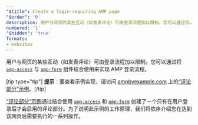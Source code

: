```yaml
---
"$title": Create a login-requiring AMP page
"$order": '0'
description: 用户与网页的某些互动（如发表评论）可由登录流程加以限制。您可以通过将…
numbered: '1'
"$hidden": 'true'
formats:
- websites
---
```


用户与网页的某些互动（如发表评论）可由登录流程加以限制。您可以通过将 [`amp-access`](../../../../documentation/components/reference/amp-access.md) 与 [`amp-form`](../../../../documentation/components/reference/amp-form.md)  组件结合使用来实现 AMP 登录流程。

[tip type="tip"] <strong>提示</strong>：要查看示例实现，请访问 [ampbyexample.com](../../../../documentation/examples/index.html) 上的[“评论部分”示例](../../../../documentation/examples/documentation/Comment_Section.html)。[/tip]

[“评论部分”示例](../../../../documentation/examples/documentation/Comment_Section.html)通过结合使用 [`amp-access`](../../../../documentation/components/reference/amp-access.md) 和 [`amp-form`](../../../../documentation/components/reference/amp-form.md) 创建了一个只有在用户登录后才会启用的评论部分。为了说明此示例的工作原理，我们将依序介绍您在达到该网页后需要执行的一系列操作。
